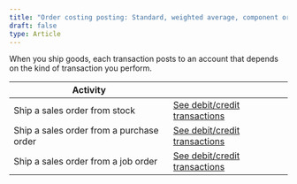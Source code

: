```yaml
---
title: "Order costing posting: Standard, weighted average, component or Shipping"
draft: false
type: Article
---
```


When you ship goods, each transaction posts to an account that depends on the kind of transaction you perform.

| Activity                                 |                                                                                                                          |
|------------------------------------------|--------------------------------------------------------------------------------------------------------------------------|
| Ship a sales order from stock            | [See debit/credit transactions](ship-a-sales-order-from-stock-standard-weighted-average-component-shipping.md)            |
| Ship a sales order from a purchase order | [See debit/credit transactions](ship-a-sales-order-from-a-purchase-order-standard-weighted-average-component-shipping.md) |
| Ship a sales order from a job order      | [See debit/credit transactions](ship-a-sales-order-from-a-job-order-standard-weighted-average-component-shipping.md)      |